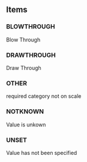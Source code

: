 

<!-- end of short definition -->
## Items

### BLOWTHROUGH
Blow Through

### DRAWTHROUGH
Draw Through

### OTHER
required category not on scale

### NOTKNOWN
Value is unkown

### UNSET
Value has not been specified
